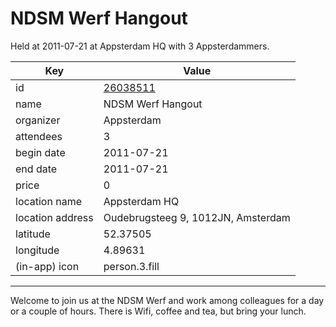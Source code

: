 # NDSM Werf Hangout
Held at 2011-07-21 at Appsterdam HQ with 3 Appsterdammers.
        
|Key|Value
|---|---|
|id|[26038511](https://www.meetup.com/appsterdam/events/26038511/)|
|name|NDSM Werf Hangout|
|organizer|Appsterdam|
|attendees|3|
|begin date|2011-07-21|
|end date|2011-07-21|
|price|0|
|location name|Appsterdam HQ|
|location address|Oudebrugsteeg 9, 1012JN, Amsterdam|
|latitude|52.37505|
|longitude|4.89631|
|(in-app) icon|person.3.fill|

---

Welcome to join us at the NDSM Werf and work among colleagues for a day or a couple of hours. There is Wifi, coffee and tea, but bring your lunch.


